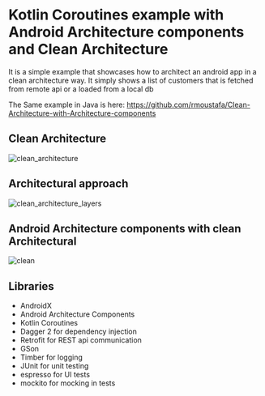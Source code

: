 # Kotlin Coroutines example with Android Architecture components and Clean Architecture  
It is a simple example that showcases how to architect an android app in a clean architecture way.
It simply shows a list of customers that is fetched from remote api or a loaded from a local db

The Same example in Java is here: https://github.com/rmoustafa/Clean-Architecture-with-Architecture-components

Clean Architecture
-
![clean_architecture](https://user-images.githubusercontent.com/16631131/44717299-53711800-aac5-11e8-86b5-d3bda1035abc.png)

Architectural approach
-
![clean_architecture_layers](https://user-images.githubusercontent.com/16631131/44717362-73084080-aac5-11e8-9029-10b3da073804.png)


Android Architecture components with clean Architectural 
-
![clean](https://user-images.githubusercontent.com/16631131/51852946-38d2f180-2338-11e9-918e-5bbcaaa4074f.png)



## Libraries

- AndroidX 
- Android Architecture Components
- Kotlin Coroutines
- Dagger 2 for dependency injection
- Retrofit for REST api communication
- GSon
- Timber for logging
- JUnit for unit testing
- espresso for UI tests
- mockito for mocking in tests

